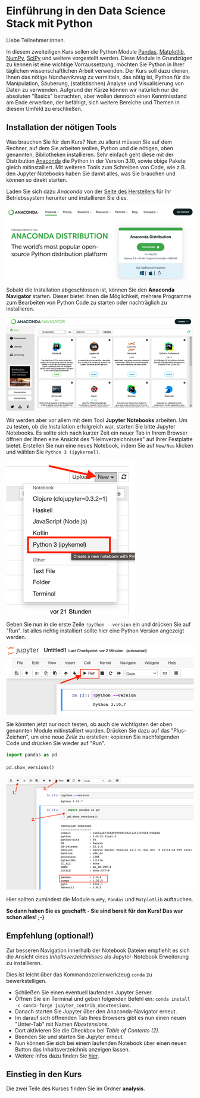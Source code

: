 # Einführung in den Data Science Stack mit Python

Liebe Teilnehmer:innen.

In diesem zweiteiligen Kurs sollen die Python Module [Pandas](https://pandas.pydata.org/), [Matplotlib](https://matplotlib.org/), [NumPy](https://numpy.org/), [SciPy](https://scipy.org/) und weitere vorgestellt werden. Diese Module in Grundzügen zu kennen ist eine wichtige Vorraussetzung, möchten Sie Python in Ihrer täglichen wissenschaftlichen Arbeit verwenden. Der Kurs soll dazu dienen, Ihnen das nötige *Handwerkzeug* zu vermitteln, das nötig ist, Python für die Manipulation, Säuberung, (statistischen) Analyse und Visualisierung von Daten zu verwenden. Aufgrund der Kürze können wir natürlich nur die absoluten "Basics" betrachten, aber wollen dennoch einen Kenntnisstand am Ende erwerben, der befähigt, sich weitere Bereiche und Themen in diesem Umfeld zu erschließen.

## Installation der nötigen Tools

Was brauchen Sie für den Kurs? Nun zu allerst müssen Sie auf dem Rechner, auf dem Sie arbeiten wollen, Python und die nötigen, oben genannten, Bibliotheken installieren. Sehr einfach geht diese mit der Distribution [Anaconda](https://www.anaconda.com/download) die Python in der Version 3.10, sowie obige Pakete gleich mitinstalliert. Mit weiteren Tools zum Schreiben von Code, wie z.B. den Jupyter Notebooks haben Sie damit alles, was Sie brauchen und können so direkt starten.

Laden Sie sich dazu *Anaconda* von der [Seite des Herstellers](https://www.anaconda.com/products/distribution) für Ihr Betriebssystem herunter und installieren Sie dies.

![Anaconda Download](imgs/anaconda_download.png)

Sobald die Installation abgeschlossen ist, können Sie den **Anaconda Navigator** starten. Dieser bietet Ihnen die Möglichkeit, mehrere Programme zum Bearbeiten von Python Code zu starten oder nachträglich zu installieren.

![Anaconda Navigator](imgs/anaconda_navigator.png)

Wir werden aber vor allem mit dem Tool **Jupyter Notebooks** arbeiten. Um zu testen, ob die Installation erfolgreich war, starten Sie bitte Jupyter Notebooks. Es sollte sich nach kurzer Zeit ein neuer Tab in Ihrem Browser öffnen der Ihnen eine Ansicht des "Heimverzeichnisses" auf Ihrer Festplatte bietet. Erstellen Sie nun eine neues Notebook, indem Sie auf `New/Neu` klicken und wählen Sie `Python 3 (ipykernel)`.

![Jupyter Notebook Screenshot](imgs/jupyter_1.png)

Geben Sie nun in die erste Zeile `!python --version` ein und drücken Sie auf "Run". Ist alles richtig installiert sollte hier eine Python Version angezeigt werden.

![Jupyter Notebook Screenshot](imgs/jupyter_2.png)

Sie könnten jetzt nur noch testen, ob auch die wichtigsten der oben genannten Module mitinstalliert wurden. Drücken Sie dazu auf das "Plus-Zeichen", um eine neue *Zelle* zu erstellen; kopieren Sie nachfolgenden Code und drücken Sie wieder auf "Run".

``` python
import pandas as pd

pd.show_versions()
```

![Jupyter Notebook Screenshot](imgs/jupyter_3.png)

Hier sollten zumindest die Module `NumPy`, `Pandas` und `Matplotlib` auftauchen.

**So dann haben Sie es geschafft - Sie sind bereit für den Kurs! Das war schon alles! ;-)**

## Empfehlung (optional!)

Zur besseren Navigation innerhalb der Notebook Dateien empfiehlt es sich die Ansicht eines *Inhaltsverzeichnisses* als Jupyter-Notebook Erweiterung zu installieren.

Dies ist leicht über das Kommandozeilenwerkzeug `conda` zu bewerkstelligen.

- Schlieẞen Sie einen eventuell laufenden Jupyter Server.
- Öffnen Sie ein Terminal und geben folgenden Befehl ein: `conda install -c conda-forge jupyter_contrib_nbextensions`.
- Danach starten Sie Jupyter über den Anaconda-Navigator erneut.
- Im darauf sich öffnenden Tab Ihres Browsers gibt es nun einen neuen "Unter-Tab" mit Namen *Nbextensions*.
- Dort aktivieren Sie die Checkbox bei *Table of Contents (2)*.
- Beenden Sie und starten Sie Jupyter erneut.
- Nun können Sie sich bei einem laufenden Notebook über einen neuen Button das Inhaltsverzeichnis anzeigen lassen.
- Weitere Infos dazu finden Sie [hier](https://jupyter-contrib-nbextensions.readthedocs.io/en/latest/nbextensions/toc2/README.html).

## Einstieg in den Kurs

Die zwei Teile des Kurses finden Sie im Ordner **analysis**.